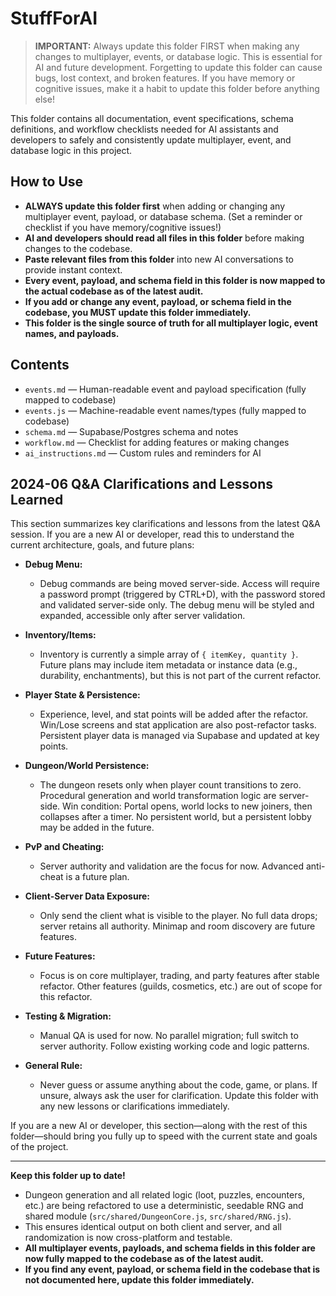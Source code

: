 # StuffForAI

> **IMPORTANT:**
> Always update this folder FIRST when making any changes to multiplayer, events, or database logic. This is essential for AI and future development. Forgetting to update this folder can cause bugs, lost context, and broken features. If you have memory or cognitive issues, make it a habit to update this folder before anything else!

This folder contains all documentation, event specifications, schema definitions, and workflow checklists needed for AI assistants and developers to safely and consistently update multiplayer, event, and database logic in this project.

## How to Use

- **ALWAYS update this folder first** when adding or changing any multiplayer event, payload, or database schema. (Set a reminder or checklist if you have memory/cognitive issues!)
- **AI and developers should read all files in this folder** before making changes to the codebase.
- **Paste relevant files from this folder** into new AI conversations to provide instant context.
- **Every event, payload, and schema field in this folder is now mapped to the actual codebase as of the latest audit.**
- **If you add or change any event, payload, or schema field in the codebase, you MUST update this folder immediately.**
- **This folder is the single source of truth for all multiplayer logic, event names, and payloads.**

## Contents
- `events.md` — Human-readable event and payload specification (fully mapped to codebase)
- `events.js` — Machine-readable event names/types (fully mapped to codebase)
- `schema.md` — Supabase/Postgres schema and notes
- `workflow.md` — Checklist for adding features or making changes
- `ai_instructions.md` — Custom rules and reminders for AI

## 2024-06 Q&A Clarifications and Lessons Learned

This section summarizes key clarifications and lessons from the latest Q&A session. If you are a new AI or developer, read this to understand the current architecture, goals, and future plans:

- **Debug Menu:**
  - Debug commands are being moved server-side. Access will require a password prompt (triggered by CTRL+D), with the password stored and validated server-side only. The debug menu will be styled and expanded, accessible only after server validation.

- **Inventory/Items:**
  - Inventory is currently a simple array of `{ itemKey, quantity }`. Future plans may include item metadata or instance data (e.g., durability, enchantments), but this is not part of the current refactor.

- **Player State & Persistence:**
  - Experience, level, and stat points will be added after the refactor. Win/Lose screens and stat application are also post-refactor tasks. Persistent player data is managed via Supabase and updated at key points.

- **Dungeon/World Persistence:**
  - The dungeon resets only when player count transitions to zero. Procedural generation and world transformation logic are server-side. Win condition: Portal opens, world locks to new joiners, then collapses after a timer. No persistent world, but a persistent lobby may be added in the future.

- **PvP and Cheating:**
  - Server authority and validation are the focus for now. Advanced anti-cheat is a future plan.

- **Client-Server Data Exposure:**
  - Only send the client what is visible to the player. No full data drops; server retains all authority. Minimap and room discovery are future features.

- **Future Features:**
  - Focus is on core multiplayer, trading, and party features after stable refactor. Other features (guilds, cosmetics, etc.) are out of scope for this refactor.

- **Testing & Migration:**
  - Manual QA is used for now. No parallel migration; full switch to server authority. Follow existing working code and logic patterns.

- **General Rule:**
  - Never guess or assume anything about the code, game, or plans. If unsure, always ask the user for clarification. Update this folder with any new lessons or clarifications immediately.

If you are a new AI or developer, this section—along with the rest of this folder—should bring you fully up to speed with the current state and goals of the project.

---

**Keep this folder up to date!**

- Dungeon generation and all related logic (loot, puzzles, encounters, etc.) are being refactored to use a deterministic, seedable RNG and shared module (`src/shared/DungeonCore.js`, `src/shared/RNG.js`).
- This ensures identical output on both client and server, and all randomization is now cross-platform and testable.
- **All multiplayer events, payloads, and schema fields in this folder are now fully mapped to the codebase as of the latest audit.**
- **If you find any event, payload, or schema field in the codebase that is not documented here, update this folder immediately.** 